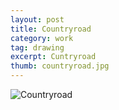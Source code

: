 ```yaml
---
layout: post
title: Countryroad
category: work
tag: drawing
excerpt: Cuntryroad
thumb: countryroad.jpg
---
```


<p><img src="{{ site.data.var.file }}/countryroad.jpg" alt="Countryroad"></p>
